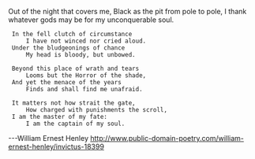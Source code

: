 Out of the night that covers me,
         Black as the pit from pole to pole,
     I thank whatever gods may be
         for my unconquerable soul.

     In the fell clutch of circumstance
         I have not winced nor cried aloud.
     Under the bludgeonings of chance
         My head is bloody, but unbowed.

     Beyond this place of wrath and tears
         Looms but the Horror of the shade,
     And yet the menace of the years
         Finds and shall find me unafraid.

     It matters not how strait the gate,
         How charged with punishments the scroll,
     I am the master of my fate:
         I am the captain of my soul.

---William Ernest Henley
http://www.public-domain-poetry.com/william-ernest-henley/invictus-18399
